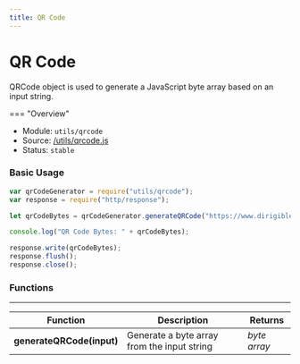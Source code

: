 ```yaml
---
title: QR Code
---
```


QR Code
===

QRCode object is used to generate a JavaScript byte array based on an input string.

=== "Overview"
- Module: `utils/qrcode`
- Source: [/utils/qrcode.js](https://github.com/eclipse/dirigible/blob/master/components/api-utils/src/main/resources/META-INF/dirigible/utils/qrcode.js)
- Status: `stable`

### Basic Usage

```javascript
var qrCodeGenerator = require("utils/qrcode");
var response = require("http/response");

let qrCodeBytes = qrCodeGenerator.generateQRCode("https://www.dirigible.io");

console.log("QR Code Bytes: " + qrCodeBytes);

response.write(qrCodeBytes);
response.flush();
response.close();
```

### Functions

---

Function     | Description | Returns
------------ | ----------- | --------
**generateQRCode(input)**   | Generate a byte array from the input string | *byte array*
